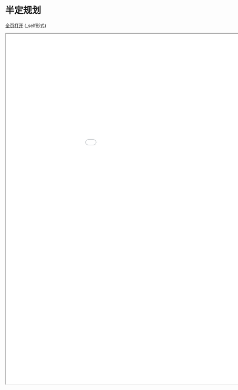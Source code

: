 
# 半定规划
[全页打开](/texpdf/part-opt-chap-sdp.pdf) (_self形式)
<div class="pdf-class">
    <iframe  src=/texpdf/part-opt-chap-sdp.pdf width="1100" height="1100">
    </iframe>
</div>
